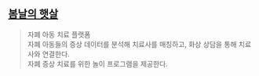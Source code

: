 ## [봄날의 햇살](http://i7a606.q.ssafy.io/#/)
> 자폐 아동 치료 플랫폼 <br>
자폐 아동들의 증상 데이터를 분석해 치료사를 매칭하고, 화상 상담을 통해 치료사와 연결한다. <br>
자폐 증상 치료를 위한 놀이 프로그램을 제공한다.
